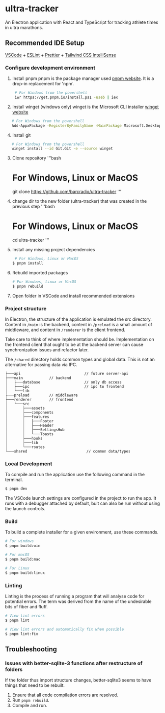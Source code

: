 # ultra-tracker

An Electron application with React and TypeScript for tracking athlete times in
ultra marathons.

## Recommended IDE Setup

[VSCode](https://code.visualstudio.com/) +
[ESLint](https://marketplace.visualstudio.com/items?itemName=dbaeumer.vscode-eslint) +
[Prettier](https://marketplace.visualstudio.com/items?itemName=esbenp.prettier-vscode) +
[Tailwind CSS IntelliSense](https://marketplace.visualstudio.com/items?itemName=bradlc.vscode-tailwindcss)

### Configure development environment

1. Install pnpm 
  pnpm is the package manager used [pnpm website](https://pnpm.io/installation). It is a drop-in replacement for 'npm'.
     ```bash
      # For Windows from the powershell
      iwr https://get.pnpm.io/install.ps1 -useb | iex
    ``` 

3. Install winget (windows only)
  winget is the Microsoft CLI installer [winget website](https://learn.microsoft.com/en-us/windows/package-manager/winget/)
  ```bash 
     # For Windows from the powershell
     Add-AppxPackage -RegisterByFamilyName -MainPackage Microsoft.DesktopAppInstaller_8wekyb3d8bbwe
  ``` 

4. Install git
  ```bash 
     # For Windows from the powershell
     winget install --id Git.Git -e --source winget
   ``` 

3. Clone repository
  '''bash
     # For Windows, Linux or MacOS 
     git clone https://github.com/barcradio/ultra-tracker
  '''

4. change dir to the new folder (ultra-tracker) that was created in the previous step
  '''bash
     # For Windows, Linux or MacOS 
     cd ultra-tracker
  '''  

6. Install any missing project dependencies
    ```bash
     # For Windows, Linux or MacOS 
    $ pnpm install
    ```

7. Rebuild imported packages
      ```bash
     # For Windows, Linux or MacOS 
      $ pnpm rebuild
      ```

8. Open folder in VSCode and install recommended extensions


### Project structure

In Electron, the structure of the application is emulated the src directory.  Content in `/main` is the backend, content in `/preload` is a small amount of middleware, and content in `/renderer` is the client frontend.

Take care to think of where implementation should be.  Implementation on the frontend client that ought to be at the backend server can cause synchronization issues and refactor later.

The `/shared` directory holds common types and global data.  This is not an alternative for passing data via IPC.

```
├───api                             // future server-api
├───main            // backend
│   ├───database                    // only db access
│   ├───ipc                         // ipc to frontend
│   └───lib
├───preload         // middleware
├───renderer        // frontend
│   └───src
│       ├───assets
│       ├───components
│       ├───features
│       │   ├───Footer
│       │   ├───Header
│       │   ├───SettingsHub
│       │   └───Toasts
│       ├───hooks
│       ├───lib
│       └───routes
└───shared                           // common data/types
```


### Local Development
To compile and run the application use the following command in the terminal. 

```bash
$ pnpm dev
```
The VSCode launch settings are configured in the project to run the app.  It runs with a debugger attached by default, buit can also be run without using the launch controls.

### Build
To build a complete installer for a given environment, use these commands.

```bash
# For windows
$ pnpm build:win

# For macOS
$ pnpm build:mac

# For Linux
$ pnpm build:linux
```


### Linting
Linting is the process of running a program that will analyse code for potential errors. The term was derived from the name of the undesirable bits of fiber and fluff.
```bash
# View lint errors
$ pnpm lint
```

```bash
# View lint errors and automatically fix when possible
$ pnpm lint:fix
```

## Troubleshooting

### Issues with better-sqlite-3 functions after restructure of folders
If the folder thus import structure changes, better-sqlite3 seems to have things that need to be rebuilt.

1. Ensure that all code compilation errors are resolved.
2. Run `pnpm rebuild`.
3. Compile and run.
